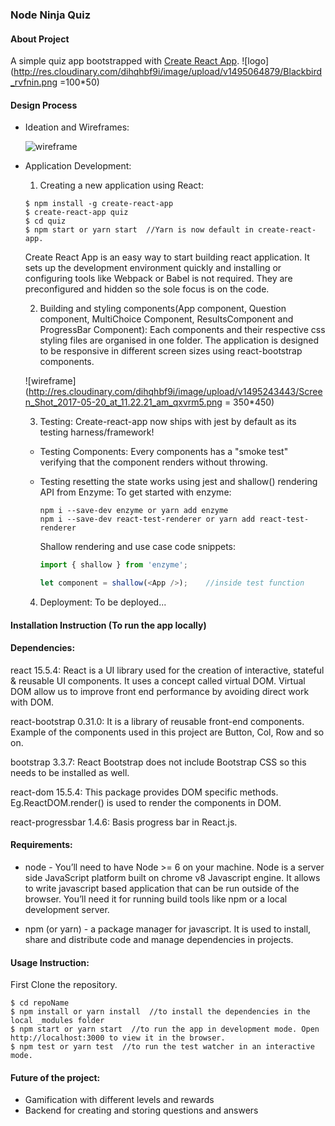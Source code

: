 ### Node Ninja Quiz
#### About Project
  A simple quiz app bootstrapped with [Create React App](https://github.com/facebookincubator/create-react-app).
  ![logo](http://res.cloudinary.com/dihqhbf9i/image/upload/v1495064879/Blackbird_rvfnin.png =100*50)

#### Design Process
* Ideation and Wireframes:

  ![wireframe](http://res.cloudinary.com/dihqhbf9i/image/upload/v1495249141/node_ninja_quiz_c37rry.png)

* Application Development:
  1. Creating a new application using React:
  ```
  $ npm install -g create-react-app
  $ create-react-app quiz
  $ cd quiz
  $ npm start or yarn start  //Yarn is now default in create-react-app.
  ```
  Create React App is an easy way to start building react application. It sets up the development environment quickly and installing or configuring tools like Webpack or Babel is not required. They are preconfigured and hidden so the sole focus is on the code.

  2. Building and styling components(App component, Question component, MultiChoice Component, ResultsComponent and ProgressBar Component):
  Each components and their respective css styling files are organised in one folder. The application is designed to be responsive in different screen sizes using react-bootstrap components.

    ![wireframe](http://res.cloudinary.com/dihqhbf9i/image/upload/v1495243443/Screen_Shot_2017-05-20_at_11.22.21_am_qxvrm5.png = 350*450)

  3. Testing:
  Create-react-app now ships with jest by default as its testing harness/framework!

  * Testing Components:
    Every components has a "smoke test" verifying that the component renders without throwing.

  * Testing resetting the state works using jest and shallow() rendering API from Enzyme:
    To get started with enzyme:
    ```
    npm i --save-dev enzyme or yarn add enzyme
    npm i --save-dev react-test-renderer or yarn add react-test-renderer
    ```
    Shallow rendering and use case code snippets:
    ```JavaScript
    import { shallow } from 'enzyme';
    ```
    ```JavaScript
    let component = shallow(<App />);    //inside test function
    ```
  4. Deployment:
    To be deployed...

#### Installation Instruction (To run the app locally)
#### Dependencies:
  react 15.5.4: React is a UI library used for the creation of interactive, stateful & reusable UI components. It uses a concept called virtual DOM. Virtual DOM allow us to improve front end performance by avoiding direct work with DOM.

  react-bootstrap 0.31.0: It is a library of reusable front-end components. Example of the components used in this project are Button, Col, Row and so on.

  bootstrap 3.3.7: React Bootstrap does not include Bootstrap CSS so this needs to be installed as well.

  react-dom 15.5.4: This package provides DOM specific methods. Eg.ReactDOM.render() is used to render the components in DOM.

  react-progressbar 1.4.6: Basis progress bar in React.js.

#### Requirements:
  * node - You’ll need to have Node >= 6 on your machine. Node is a server side JavaScript platform built on chrome v8 Javascript engine. It allows to write javascript based application that can be run outside of the browser. You’ll need it for running build tools like npm or a local development server.

  * npm (or yarn) - a package manager for javascript. It is used to install, share and distribute code and manage dependencies in projects.

#### Usage Instruction:
  First Clone the repository.
  ```
  $ cd repoName
  $ npm install or yarn install  //to install the dependencies in the local _modules folder
  $ npm start or yarn start  //to run the app in development mode. Open http://localhost:3000 to view it in the browser.
  $ npm test or yarn test  //to run the test watcher in an interactive mode.
  ```

#### Future of the project:
  - Gamification with different levels and rewards
  - Backend for creating and storing questions and answers
